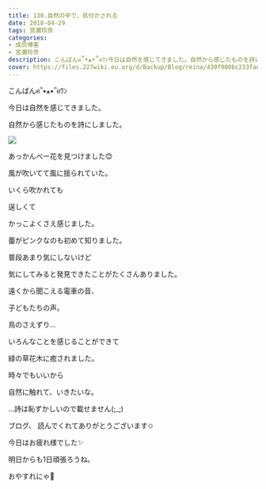 ```yaml
---
title: 130.自然の中で、気付かされる
date: 2018-04-29
tags: 宮瀬玲奈
categories: 
- 成员博客
- 宮瀬玲奈
description: こんばんฅ՞•ﻌ•՞ฅﾜﾝ今日は自然を感じてきました。自然から感じたものを詩にしました。あっかんべー花を見つけました😊風が吹いてて風に揺られ...
cover: https://files.227wiki.eu.org/d/Backup/Blog/reina/430f980bc233fae2ff7b8c9cfe1e2.jpg 
---
```




こんばんฅ՞•ﻌ•՞ฅﾜﾝ





今日は自然を感じてきました。





自然から感じたものを詩にしました。










![](https://files.227wiki.eu.org/d/Backup/Blog/reina/430f980bc233fae2ff7b8c9cfe1e2.jpg)



あっかんべー花を見つけました😊



風が吹いてて風に揺られていた。




いくら吹かれても

逞しくて

かっこよくさえ感じました。








蕾がピンクなのも初めて知りました。

















普段あまり気にしないけど

気にしてみると発見できたことがたくさんありました。















遠くから聞こえる電車の音、

子どもたちの声。

鳥のさえずり...















いろんなことを感じることができて


緑の草花木に癒されました。












時々でもいいから

自然に触れて、いきたいな。



















...詩は恥ずかしいので載せません(;_;)

















ブログ、
読んでくれてありがとうございます✩



今日はお疲れ様でした✨


明日からも1日頑張ろうね。



おやすれにゃ💓



